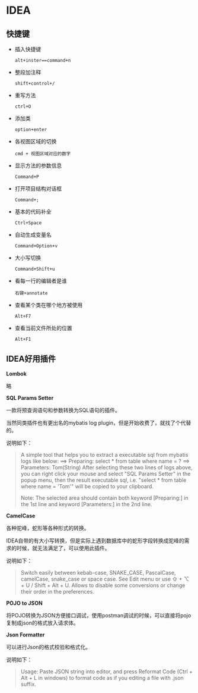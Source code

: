 # IDEA

## 快捷键

- 插入快捷键

  `alt+inster==command+n`

- 整段加注释

  `shift+control+/`

- 重写方法

  `ctrl+O`

- 添加类

  `option+enter`

- 各视图区域的切换

  `cmd + 视图区域对应的数字`

- 显示方法的参数信息

  `Command+P`

- 打开项目结构对话框

  `Command+;` 

- 基本的代码补全

  `Ctrl+Space` 

- 自动生成变量名

  `Command+Option+v`

- 大小写切换

  `Command+Shift+u`

- 看每一行的编辑者是谁

  `右键+annotate`

- 查看某个类在哪个地方被使用

  `Alt+F7`

- 查看当前文件所处的位置

  `Alt+F1`

## IDEA好用插件

**Lombok**

略

**SQL Params Setter**

一款将预查询语句和参数转换为SQL语句的插件。

当然同类插件也有更出名的mybatis log plugin，但是开始收费了，就找了个代替的。

说明如下：

>A simple tool that helps you to extract a executable sql from mybatis logs like below:
>==> Preparing: select * from table where name = ?
>==> Parameters: Tom(String)
>After selecting these two lines of logs above, you can right click your mouse and select "SQL Params Setter" in the popup menu, then the result executable sql, i.e. "select * from table where name = 'Tom'" will be copied to your clipboard.
>
>Note:
>The selected area should contain both keyword [Preparing:] in the 1st line and keyword [Parameters:] in the 2nd line.

**CamelCase**

各种驼峰，蛇形等各种形式的转换。

IDEA自带的有大小写转换，但是实际上遇到数据库中的蛇形字段转换成驼峰的需求的时候，就无法满足了，可以使用此插件。

说明如下：

> Switch easily between kebab-case, SNAKE_CASE, PascalCase, camelCase, snake_case or space case. See Edit menu or use ⇧ + ⌥ + U / Shift + Alt + U. Allows to disable some conversions or change their order in the preferences.

**POJO to JSON**

将POJO转换为JSON方便接口调试，使用postman调试的时候，可以直接将pojo复制成json的格式放入请求体。

**Json Formatter**

可以进行Json的格式校验和格式化。

说明如下：

>Usage: Paste JSON string into editor, and press Reformat Code (Ctrl + Alt + L in windows) to format code as if you editing a file with .json suffix.
